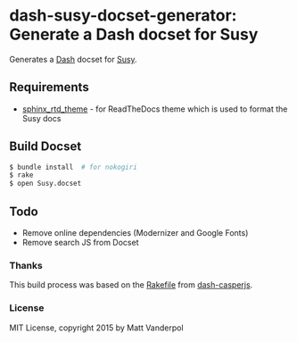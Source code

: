 # dash-susy-docset-generator: Generate a Dash docset for Susy

Generates a [Dash](http://kapeli.com/dash) docset for [Susy](http://susy.oddbird.net).

## Requirements

* [sphinx_rtd_theme](https://github.com/snide/sphinx_rtd_theme) - for ReadTheDocs theme which is used to format the Susy docs

## Build Docset

```bash
$ bundle install  # for nokogiri
$ rake
$ open Susy.docset
```

## Todo

* Remove online dependencies (Modernizer and Google Fonts)
* Remove search JS from Docset

### Thanks

This build process was based on the [Rakefile](https://github.com/indirect/dash-casperjs/blob/master/Rakefile) from [dash-casperjs](https://github.com/indirect/dash-casperjs).

### License

MIT License, copyright 2015 by Matt Vanderpol


